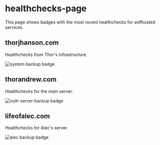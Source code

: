 # healthchecks-page

This page shows badges with the most recent healthchecks for selfhosted services.

## thorjhanson.com

Healthchecks from Thor's infrastructure.

![system backup badge](https://healthchecks.io/badge/a8f7959b-8e3c-4998-8a60-cdadc7/1l03Zu7P-2/ThorBackups.svg)

## thorandrew.com

Healthchecks for the main server.

![vultr server backup badge](https://healthchecks.io/badge/a8f7959b-8e3c-4998-8a60-cdadc7/VibgCtvW-2/VultrServerBackups.svg)

## lifeofalec.com

Healthchecks for Alec's server.

![alec backup badge]( https://healthchecks.io/badge/a8f7959b-8e3c-4998-8a60-cdadc7/6ywWae9V-2/AlecBackups.svg)
